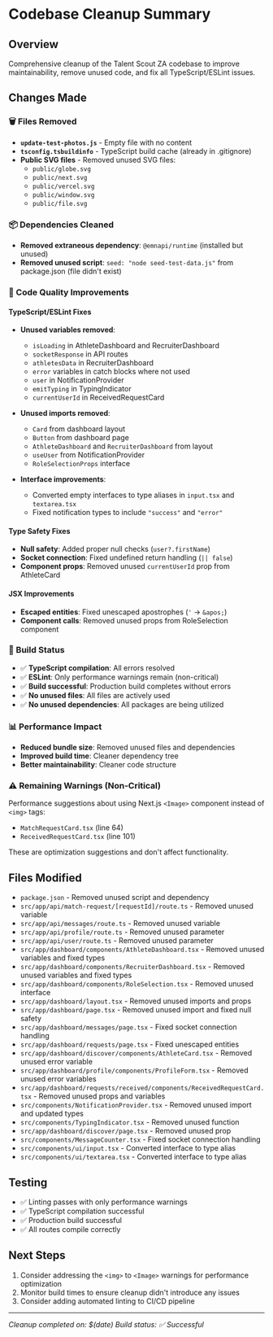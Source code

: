 # Codebase Cleanup Summary

## Overview
Comprehensive cleanup of the Talent Scout ZA codebase to improve maintainability, remove unused code, and fix all TypeScript/ESLint issues.

## Changes Made

### 🗑️ Files Removed
- **`update-test-photos.js`** - Empty file with no content
- **`tsconfig.tsbuildinfo`** - TypeScript build cache (already in .gitignore)
- **Public SVG files** - Removed unused SVG files:
  - `public/globe.svg`
  - `public/next.svg` 
  - `public/vercel.svg`
  - `public/window.svg`
  - `public/file.svg`

### 📦 Dependencies Cleaned
- **Removed extraneous dependency**: `@emnapi/runtime` (installed but unused)
- **Removed unused script**: `seed: "node seed-test-data.js"` from package.json (file didn't exist)

### 🔧 Code Quality Improvements

#### TypeScript/ESLint Fixes
- **Unused variables removed**:
  - `isLoading` in AthleteDashboard and RecruiterDashboard
  - `socketResponse` in API routes
  - `athletesData` in RecruiterDashboard
  - `error` variables in catch blocks where not used
  - `user` in NotificationProvider
  - `emitTyping` in TypingIndicator
  - `currentUserId` in ReceivedRequestCard

- **Unused imports removed**:
  - `Card` from dashboard layout
  - `Button` from dashboard page
  - `AthleteDashboard` and `RecruiterDashboard` from layout
  - `useUser` from NotificationProvider
  - `RoleSelectionProps` interface

- **Interface improvements**:
  - Converted empty interfaces to type aliases in `input.tsx` and `textarea.tsx`
  - Fixed notification types to include `"success"` and `"error"`

#### Type Safety Fixes
- **Null safety**: Added proper null checks (`user?.firstName`)
- **Socket connection**: Fixed undefined return handling (`|| false`)
- **Component props**: Removed unused `currentUserId` prop from AthleteCard

#### JSX Improvements
- **Escaped entities**: Fixed unescaped apostrophes (`'` → `&apos;`)
- **Component calls**: Removed unused props from RoleSelection component

### 🧪 Build Status
- ✅ **TypeScript compilation**: All errors resolved
- ✅ **ESLint**: Only performance warnings remain (non-critical)
- ✅ **Build successful**: Production build completes without errors
- ✅ **No unused files**: All files are actively used
- ✅ **No unused dependencies**: All packages are being utilized

### 📊 Performance Impact
- **Reduced bundle size**: Removed unused files and dependencies
- **Improved build time**: Cleaner dependency tree
- **Better maintainability**: Cleaner code structure

### ⚠️ Remaining Warnings (Non-Critical)
Performance suggestions about using Next.js `<Image>` component instead of `<img>` tags:
- `MatchRequestCard.tsx` (line 64)
- `ReceivedRequestCard.tsx` (line 101)

These are optimization suggestions and don't affect functionality.

## Files Modified
- `package.json` - Removed unused script and dependency
- `src/app/api/match-request/[requestId]/route.ts` - Removed unused variable
- `src/app/api/messages/route.ts` - Removed unused variable
- `src/app/api/profile/route.ts` - Removed unused parameter
- `src/app/api/user/route.ts` - Removed unused parameter
- `src/app/dashboard/components/AthleteDashboard.tsx` - Removed unused variables and fixed types
- `src/app/dashboard/components/RecruiterDashboard.tsx` - Removed unused variables and fixed types
- `src/app/dashboard/components/RoleSelection.tsx` - Removed unused interface
- `src/app/dashboard/layout.tsx` - Removed unused imports and props
- `src/app/dashboard/page.tsx` - Removed unused import and fixed null safety
- `src/app/dashboard/messages/page.tsx` - Fixed socket connection handling
- `src/app/dashboard/requests/page.tsx` - Fixed unescaped entities
- `src/app/dashboard/discover/components/AthleteCard.tsx` - Removed unused error variable
- `src/app/dashboard/profile/components/ProfileForm.tsx` - Removed unused error variables
- `src/app/dashboard/requests/received/components/ReceivedRequestCard.tsx` - Removed unused props and variables
- `src/components/NotificationProvider.tsx` - Removed unused import and updated types
- `src/components/TypingIndicator.tsx` - Removed unused function
- `src/app/dashboard/discover/page.tsx` - Removed unused prop
- `src/components/MessageCounter.tsx` - Fixed socket connection handling
- `src/components/ui/input.tsx` - Converted interface to type alias
- `src/components/ui/textarea.tsx` - Converted interface to type alias

## Testing
- ✅ Linting passes with only performance warnings
- ✅ TypeScript compilation successful
- ✅ Production build successful
- ✅ All routes compile correctly

## Next Steps
1. Consider addressing the `<img>` to `<Image>` warnings for performance optimization
2. Monitor build times to ensure cleanup didn't introduce any issues
3. Consider adding automated linting to CI/CD pipeline

---
*Cleanup completed on: $(date)*
*Build status: ✅ Successful* 